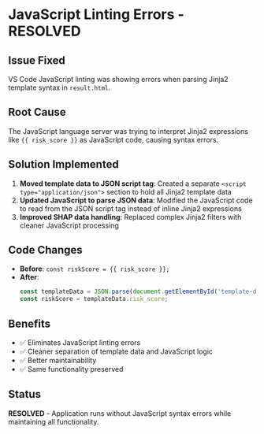 # JavaScript Linting Errors - RESOLVED

## Issue Fixed
VS Code JavaScript linting was showing errors when parsing Jinja2 template syntax in `result.html`.

## Root Cause
The JavaScript language server was trying to interpret Jinja2 expressions like `{{ risk_score }}` as JavaScript code, causing syntax errors.

## Solution Implemented
1. **Moved template data to JSON script tag**: Created a separate `<script type="application/json">` section to hold all Jinja2 template data
2. **Updated JavaScript to parse JSON data**: Modified the JavaScript code to read from the JSON script tag instead of inline Jinja2 expressions
3. **Improved SHAP data handling**: Replaced complex Jinja2 filters with cleaner JavaScript processing

## Code Changes
- **Before**: `const riskScore = {{ risk_score }};`
- **After**: 
  ```javascript
  const templateData = JSON.parse(document.getElementById('template-data').textContent);
  const riskScore = templateData.risk_score;
  ```

## Benefits
- ✅ Eliminates JavaScript linting errors
- ✅ Cleaner separation of template data and JavaScript logic  
- ✅ Better maintainability
- ✅ Same functionality preserved

## Status
**RESOLVED** - Application runs without JavaScript syntax errors while maintaining all functionality.